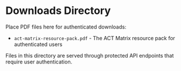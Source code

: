 # Downloads Directory

Place PDF files here for authenticated downloads:

- `act-matrix-resource-pack.pdf` - The ACT Matrix resource pack for authenticated users

Files in this directory are served through protected API endpoints that require user authentication.